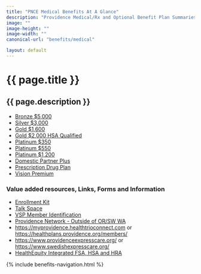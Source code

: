 ```yaml
---
title: "PNCE Medical Benefits At A Glance"
description: "Providence Medical/Rx and Optional Benefit Plan Summaries"
image: ""
image-height: ""
image-width: ""
canonical-url: "benefits/medical"

layout: default
---
```

  <div class="banner">
    <div class="color-overlay"></div>
  </div>
  <div class="container main-body">
    <div class="row">
      <div class="col-10">
        <h1>{{ page.title }}</h1>
        <h2>{{ page.description }}</h2>
        <ul>
          <li><a href="/assets/documents/2024/medical/Bronze5000.pdf">Bronze $5,000</a></li>
          <li><a href="/assets/documents/2024/medical/Silver3000.pdf">Silver $3,000</a></li>
          <li><a href="/assets/documents/2024/medical/Gold1600.pdf">Gold $1,600</a></li>
          <li><a href="/assets/documents/2024/medical/Gold2000HDHP.pdf">Gold $2,000 HSA Qualified</a></li>
          <li><a href="/assets/documents/2024/medical/Platinum350.pdf">Platinum $350</a></li>
          <li><a href="/assets/documents/2024/medical/Platinum550.pdf">Platinum $550</a></li>
          <li><a href="/assets/documents/2024/medical/Platinum1200.pdf">Platinum $1,200</a></li>
          <li><a href="/assets/documents/2024/medical/PNCEDomParPlus.pdf">Domestic Partner Plus</a></li>
          <li><a href="/assets/documents/2024/medical/PNCERXSummary.pdf">Prescription Drug Plan</a></li>
          <li><a href="/assets/documents/2022/Medical/ORLGVisionPremiumO+P.pdf">Vision Premium</a></li>
        </ul>
        <h3>Value added resources, Links, Forms and Information</h3>
        <ul>
          <li><a href="/assets/documents/2024/medical/PNCE2024PHPMemberResourceGuide.pdf">Enrollment Kit</a></li>
          <li><a href="/assets/documents/2024/medical/PHP23-012TalkSpacer.pdf">Talk Space</a></li>
          <li><a href="/assets/documents/2024/medical/VSPMemberIdentification.pdf">VSP Member Identification</a></li>
          <li><a href="/assets/documents/2024/medical/CignaIDCardFlyer_v2.pdf">Providence Network - Outside of OR/SW WA</a></li>
          <li>
            <a href="https://myprovidence.healthtrioconnect.com/" target="_blank">https://myprovidence.healthtrioconnect.com</a>
            or <a href="https://healthplans.providence.org/members/" target="_blank">https://healthplans.providence.org/members/</a>
          </li>
          <li>
            <a href="https://www.providenceexpresscare.org/" target="_blank">https://www.providenceexpresscare.org/</a>
            or <a href="https://www.swedishexpresscare.org/" target="_blank">https://www.swedishexpresscare.org/</a>
          </li>
          <li>
            <a href="https://sales.healthequity.com/providence/" target="_blank">HealthEquity Integrated FSA, HSA and
              HRA</a>
          </li>
        </ul>
      </div>
      <div class="col-2">
        {% include benefits-navigation.html %}  
      </div>
    </div>
  </div>